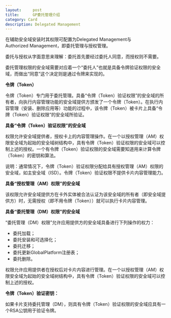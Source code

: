 ```yaml
---
layout:     post
title:      GP委托管理介绍
category: Card
description: Delegated Management
---
```

在辅助安全域安装时其权限可配置为Delegated Management与Authorized Management，即委托管理与授权管理。

委托与授权从字面意思来理解：委托首先要经过委托人同意，而授权则不需要。

委托管理权限的安全域需要对应着一个“委托人”也就是具备令牌验证权限的安全域，而做出“同意”这个决定则是通过令牌来实现的。

**令牌（Token）**

令牌（Token）专门用于委托管理。具备“令牌（Token）验证权限”的安全域的所有者，向执行内容管理功能的安全域提供方颁发了一个令牌（Token）。在执行内容管理（安装、删除应用等）功能的过程中，该令牌（Token）被卡片上具备“令牌（Token）验证权限”的安全域所验证。

**具备“令牌（Token）验证权限”的安全域**

权限允许安全域提供者，授权卡上的内容管理操作。在一个以授权管理（AM）权限安全域为起始的安全域树结构中，具有令牌（Token）验证权限的安全域可以控制上述的授权。一个有令牌（Token）验证权限的安全域需要知道用来计算令牌（Token）的密钥和算法。

说明：通常情况下，令牌（Token）验证权限分配给具有授权管理（AM）权限的安全域，如主安全域（ISD）。令牌（Token）验证权限不提供卡片内容管理能力。

**具备“授权管理（AM）权限”的安全域**

该权限允许安全域提供方在卡外实体被合法认证为该安全域的所有者（即安全域提供方）时，无需授权（即不用令牌（Token））就可以执行卡片内容管理。

**具备“委托管理（DM）权限”的安全域**

“委托管理（DM）权限”允许应用提供方的安全域具备进行下列操作的权力：

  * 委托加载；
  * 委托安装和可选择化；
  * 委托迁移；
  * 委托更新GlobalPlatform注册表；
  * 委托删除。

权限允许应用提供者在授权后对卡片内容进行管理。在一个以授权管理（AM）权限安全域为起始的安全域树结构中，具有令牌（Token）验证权限的安全域可以控制上述的授权。

**令牌（Token）验证密钥：**

如果卡片支持委托管理（DM），则具有令牌（Token）验证权限的安全域应具有一个RSA公钥用于验证令牌。
